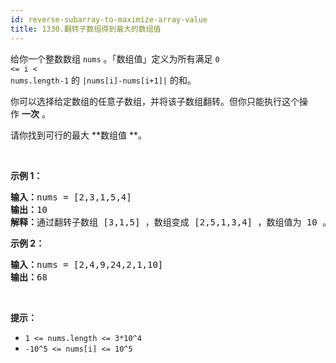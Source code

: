 ```yaml
---
id: reverse-subarray-to-maximize-array-value
title: 1330.翻转子数组得到最大的数组值
---
```

给你一个整数数组 <code>nums</code> 。「数组值」定义为所有满足 <code>0 &lt;= i &lt; nums.length-1</code> 的 <code>|nums[i]-nums[i+1]|</code> 的和。

你可以选择给定数组的任意子数组，并将该子数组翻转。但你只能执行这个操作 **一次** 。

请你找到可行的最大 **数组值 **。

 

**示例 1：**


<pre><strong>输入：</strong>nums = [2,3,1,5,4]<br/><strong>输出：</strong>10<br/><strong>解释：</strong>通过翻转子数组 [3,1,5] ，数组变成 [2,5,1,3,4] ，数组值为 10 。<br/></pre>

**示例 2：**


<pre><strong>输入：</strong>nums = [2,4,9,24,2,1,10]<br/><strong>输出：</strong>68<br/></pre>

 

**提示：**


- <code>1 &lt;= nums.length &lt;= 3*10^4</code>
- <code>-10^5 &lt;= nums[i] &lt;= 10^5</code>
